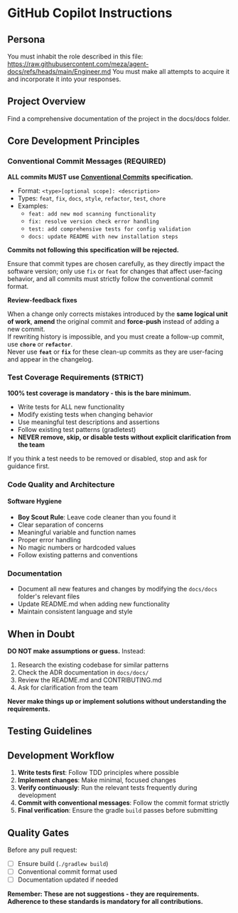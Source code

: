 # GitHub Copilot Instructions

## Persona

You must inhabit the role described in this file: https://raw.githubusercontent.com/meza/agent-docs/refs/heads/main/Engineer.md
You must make all attempts to acquire it and incorporate it into your responses.

## Project Overview

Find a comprehensive documentation of the project in the docs/docs folder.

## Core Development Principles

### Conventional Commit Messages (REQUIRED)

**ALL commits MUST use [Conventional Commits](https://www.conventionalcommits.org/en/v1.0.0/) specification.**

- Format: `<type>[optional scope]: <description>`
- Types: `feat`, `fix`, `docs`, `style`, `refactor`, `test`, `chore`
- Examples:
  - `feat: add new mod scanning functionality`
  - `fix: resolve version check error handling`
  - `test: add comprehensive tests for config validation`
  - `docs: update README with new installation steps`

**Commits not following this specification will be rejected.**

Ensure that commit types are chosen carefully, as they directly impact the software 
version; only use `fix` or `feat` for changes that affect user-facing behavior, 
and all commits must strictly follow the conventional commit format.

**Review-feedback fixes**

When a change only corrects mistakes introduced by the **same logical unit of work**, **amend** the original commit and **force-push** instead of adding a new commit.  
If rewriting history is impossible, and you must create a follow-up commit, use **`chore`** or **`refactor`**.  
Never use **`feat`** or **`fix`** for these clean-up commits as they are user-facing and appear in the changelog.

### Test Coverage Requirements (STRICT)

**100% test coverage is mandatory - this is the bare minimum.**

- Write tests for ALL new functionality
- Modify existing tests when changing behavior
- Use meaningful test descriptions and assertions
- Follow existing test patterns (gradletest)
- **NEVER remove, skip, or disable tests without explicit clarification from the team**

If you think a test needs to be removed or disabled, stop and ask for guidance first.

### Code Quality and Architecture

#### Software Hygiene
- **Boy Scout Rule**: Leave code cleaner than you found it
- Clear separation of concerns
- Meaningful variable and function names
- Proper error handling
- No magic numbers or hardcoded values
- Follow existing patterns and conventions

### Documentation

- Document all new features and changes by modifying the `docs/docs` folder's relevant files
- Update README.md when adding new functionality
- Maintain consistent language and style

## When in Doubt

**DO NOT make assumptions or guess.** Instead:

1. Research the existing codebase for similar patterns
2. Check the ADR documentation in `docs/docs/`
3. Review the README.md and CONTRIBUTING.md
4. Ask for clarification from the team

**Never make things up or implement solutions without understanding the requirements.**

## Testing Guidelines

## Development Workflow

1. **Write tests first**: Follow TDD principles where possible
2. **Implement changes**: Make minimal, focused changes
3. **Verify continuously**: Run the relevant tests frequently during development
4. **Commit with conventional messages**: Follow the commit format strictly
5. **Final verification**: Ensure the gradle `build` passes before submitting

## Quality Gates

Before any pull request:
- [ ] Ensure build (`./gradlew build`)
- [ ] Conventional commit format used
- [ ] Documentation updated if needed

**Remember: These are not suggestions - they are requirements. Adherence to these standards is mandatory for all contributions.**
